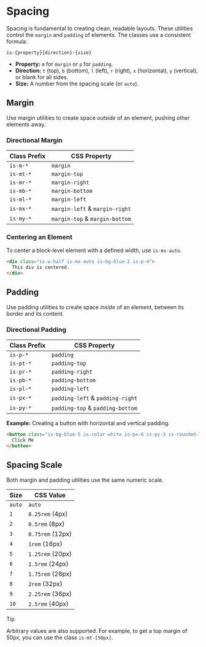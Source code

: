 # Spacing

Spacing is fundamental to creating clean, readable layouts. These utilities control the `margin` and `padding` of elements. The classes use a consistent formula:

`is-{property}{direction}-{size}`

- **Property:** `m` for `margin` or `p` for `padding`.
- **Direction:** `t` (top), `b` (bottom), `l` (left), `r` (right), `x` (horizontal), `y` (vertical), or blank for all sides.
- **Size:** A number from the spacing scale (or `auto`).

## Margin

Use margin utilities to create space *outside* of an element, pushing other elements away.

### Directional Margin

| Class Prefix | CSS Property | 
| --- | --- |
| `is-m-*` | `margin` |
| `is-mt-*` | `margin-top` |
| `is-mr-*` | `margin-right` |
| `is-mb-*` | `margin-bottom` |
| `is-ml-*` | `margin-left` |
| `is-mx-*` | `margin-left` & `margin-right` |
| `is-my-*` | `margin-top` & `margin-bottom` |

### Centering an Element

To center a block-level element with a defined width, use `is-mx-auto`.

```html
<div class="is-w-half is-mx-auto is-bg-blue-2 is-p-4">
  This div is centered.
</div>
```

## Padding

Use padding utilities to create space *inside* of an element, between its border and its content.

### Directional Padding

| Class Prefix | CSS Property | 
| --- | --- |
| `is-p-*` | `padding` |
| `is-pt-*` | `padding-top` |
| `is-pr-*` | `padding-right` |
| `is-pb-*` | `padding-bottom` |
| `is-pl-*` | `padding-left` |
| `is-px-*` | `padding-left` & `padding-right` |
| `is-py-*` | `padding-top` & `padding-bottom` |

**Example:** Creating a button with horizontal and vertical padding.
```html
<button class="is-bg-blue-5 is-color-white is-px-6 is-py-3 is-rounded-lg">
  Click Me
</button>
```

## Spacing Scale

Both margin and padding utilities use the same numeric scale.

| Size | CSS Value | 
| --- | --- |
| `auto` | `auto` |
| `1` | `0.25rem` (4px) |
| `2` | `0.5rem` (8px) |
| `3` | `0.75rem` (12px) |
| `4` | `1rem` (16px) |
| `5` | `1.25rem` (20px) |
| `6` | `1.5rem` (24px) |
| `7` | `1.75rem` (28px) |
| `8` | `2rem` (32px) |
| `9` | `2.25rem` (36px) |
| `10` | `2.5rem` (40px) |

> [!TIP]
> Arbitrary values are also supported. For example, to get a top margin of 50px, you can use the class `is-mt-[50px]`.